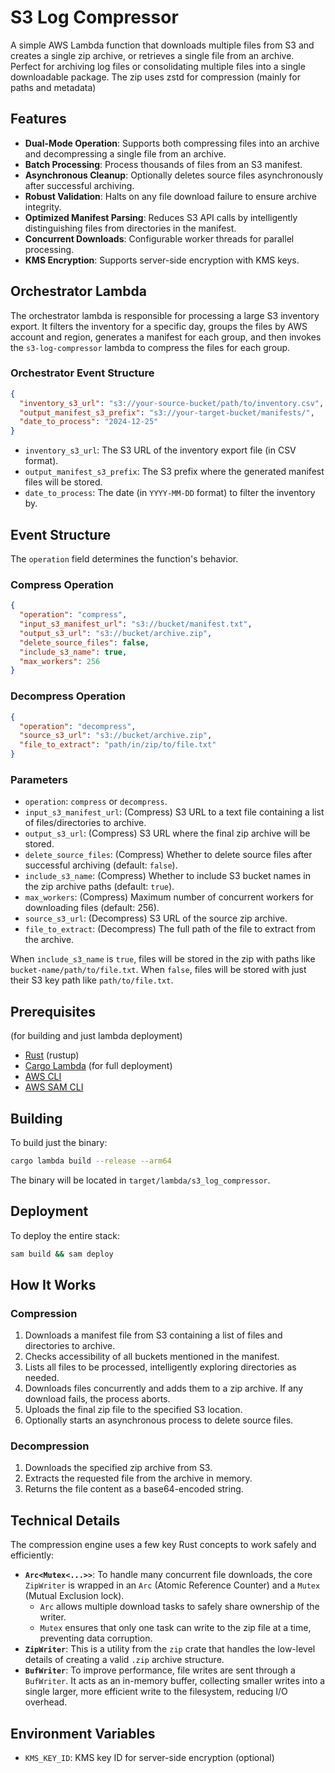 # S3 Log Compressor

A simple AWS Lambda function that downloads multiple files from S3 and creates a single zip archive, or retrieves a single file from an archive. Perfect for archiving log files or consolidating multiple files into a single downloadable package. The zip uses zstd for compression (mainly for paths and metadata)

## Features

- **Dual-Mode Operation**: Supports both compressing files into an archive and decompressing a single file from an archive.
- **Batch Processing**: Process thousands of files from an S3 manifest.
- **Asynchronous Cleanup**: Optionally deletes source files asynchronously after successful archiving.
- **Robust Validation**: Halts on any file download failure to ensure archive integrity.
- **Optimized Manifest Parsing**: Reduces S3 API calls by intelligently distinguishing files from directories in the manifest.
- **Concurrent Downloads**: Configurable worker threads for parallel processing.
- **KMS Encryption**: Supports server-side encryption with KMS keys.

## Orchestrator Lambda

The orchestrator lambda is responsible for processing a large S3 inventory export. It filters the inventory for a specific day, groups the files by AWS account and region, generates a manifest for each group, and then invokes the `s3-log-compressor` lambda to compress the files for each group.

### Orchestrator Event Structure

```json
{
  "inventory_s3_url": "s3://your-source-bucket/path/to/inventory.csv",
  "output_manifest_s3_prefix": "s3://your-target-bucket/manifests/",
  "date_to_process": "2024-12-25"
}
```

- `inventory_s3_url`: The S3 URL of the inventory export file (in CSV format).
- `output_manifest_s3_prefix`: The S3 prefix where the generated manifest files will be stored.
- `date_to_process`: The date (in `YYYY-MM-DD` format) to filter the inventory by.

## Event Structure

The `operation` field determines the function's behavior.

### Compress Operation

```json
{
  "operation": "compress",
  "input_s3_manifest_url": "s3://bucket/manifest.txt",
  "output_s3_url": "s3://bucket/archive.zip",
  "delete_source_files": false,
  "include_s3_name": true,
  "max_workers": 256
}
```

### Decompress Operation

```json
{
  "operation": "decompress",
  "source_s3_url": "s3://bucket/archive.zip",
  "file_to_extract": "path/in/zip/to/file.txt"
}
```

### Parameters

- `operation`: `compress` or `decompress`.
- `input_s3_manifest_url`: (Compress) S3 URL to a text file containing a list of files/directories to archive.
- `output_s3_url`: (Compress) S3 URL where the final zip archive will be stored.
- `delete_source_files`: (Compress) Whether to delete source files after successful archiving (default: `false`).
- `include_s3_name`: (Compress) Whether to include S3 bucket names in the zip archive paths (default: `true`).
- `max_workers`: (Compress) Maximum number of concurrent workers for downloading files (default: 256).
- `source_s3_url`: (Decompress) S3 URL of the source zip archive.
- `file_to_extract`: (Decompress) The full path of the file to extract from the archive.

When `include_s3_name` is `true`, files will be stored in the zip with paths like `bucket-name/path/to/file.txt`. When `false`, files will be stored with just their S3 key path like `path/to/file.txt`.

## Prerequisites
(for building and just lambda deployment)
- [Rust](https://rustup.rs/) (rustup)
- [Cargo Lambda](https://www.cargo-lambda.info/guide/getting-started.html)
(for full deployment)
- [AWS CLI](https://aws.amazon.com/cli/)
- [AWS SAM CLI](https://docs.aws.amazon.com/serverless-application-model/latest/developerguide/install-sam-cli.html)

## Building

To build just the binary:
```bash
cargo lambda build --release --arm64
```
The binary will be located in `target/lambda/s3_log_compressor`.

## Deployment

To deploy the entire stack:
```bash
sam build && sam deploy
```

## How It Works

### Compression
1. Downloads a manifest file from S3 containing a list of files and directories to archive.
2. Checks accessibility of all buckets mentioned in the manifest.
3. Lists all files to be processed, intelligently exploring directories as needed.
4. Downloads files concurrently and adds them to a zip archive. If any download fails, the process aborts.
5. Uploads the final zip file to the specified S3 location.
6. Optionally starts an asynchronous process to delete source files.

### Decompression
1. Downloads the specified zip archive from S3.
2. Extracts the requested file from the archive in memory.
3. Returns the file content as a base64-encoded string.

## Technical Details

The compression engine uses a few key Rust concepts to work safely and efficiently:

- **`Arc<Mutex<...>>`**: To handle many concurrent file downloads, the core `ZipWriter` is wrapped in an `Arc` (Atomic Reference Counter) and a `Mutex` (Mutual Exclusion lock).
    - `Arc` allows multiple download tasks to safely share ownership of the writer.
    - `Mutex` ensures that only one task can write to the zip file at a time, preventing data corruption.
- **`ZipWriter`**: This is a utility from the `zip` crate that handles the low-level details of creating a valid `.zip` archive structure.
- **`BufWriter`**: To improve performance, file writes are sent through a `BufWriter`. It acts as an in-memory buffer, collecting smaller writes into a single larger, more efficient write to the filesystem, reducing I/O overhead.

## Environment Variables

- `KMS_KEY_ID`: KMS key ID for server-side encryption (optional)
